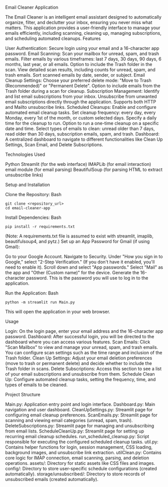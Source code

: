 Email Cleaner Application

The Email Cleaner is an intelligent email assistant designed to automatically organize, filter, and declutter your inbox, ensuring you never miss what matters. This application provides a user-friendly interface to manage your emails efficiently, including scanning, cleaning up, managing subscriptions, and scheduling automated cleanups.
Features

User Authentication: Secure login using your email and a 16-character app password.
Email Scanning:
    Scan your mailbox for unread, spam, and trash emails.
    Filter emails by various timeframes: last 7 days, 30 days, 90 days, 6 months, last year, or all emails.
    Option to include the Trash folder in the scan.
    View detailed scan results, including counts for unread, spam, and trash emails.
    Sort scanned emails by date, sender, or subject.
Email Cleanup Settings:
    Choose your preferred delete mode: "Move to Trash (Recommended)" or "Permanent Delete".
    Option to include emails from the Trash folder during a scan for cleanup.
Subscription Management:
    Identify and list email subscriptions from your inbox.
    Unsubscribe from unwanted email subscriptions directly through the application. Supports both HTTP and Mailto unsubscribe links.
Scheduled Cleanups:
    Enable and configure automated email cleanup tasks.
    Set cleanup frequency: every day, every Monday, every 1st of the month, or custom selected days.
    Specify a daily time for the cleanup to run.
    Option to run a one-time cleanup on a specific date and time.
    Select types of emails to clean: unread older than 7 days, read older than 30 days, subscription emails, spam, and trash.
Dashboard: A centralized dashboard to navigate to different functionalities like Clean Up Settings, Scan Email, and Delete Subscriptions.

Technologies Used

Python
Streamlit (for the web interface)
IMAPLib (for email interaction)
email module (for email parsing)
BeautifulSoup (for parsing HTML to extract unsubscribe links)

Setup and Installation

Clone the Repository:
    Bash

    git clone <repository_url>
    cd email-cleaner-app

Install Dependencies:
Bash

    pip install -r requirements.txt

(Note: A requirements.txt file is assumed to exist with streamlit, imaplib, beautifulsoup4, and pytz.)
Set up an App Password for Gmail (if using Gmail):

Go to your Google Account.
Navigate to Security.
Under "How you sign in to Google," select "2-Step Verification." (If you don't have it enabled, you'll need to enable it).
Scroll down and select "App passwords."
Select "Mail" as the app and "Other (Custom name)" for the device.
Generate the 16-character password. This is the password you will use to log in to the application.

Run the Application:
Bash

    python -m streamlit run Main.py

This will open the application in your web browser.

Usage

Login: On the login page, enter your email address and the 16-character app password.
Dashboard: After successful login, you will be directed to the dashboard where you can access various features.
Scan Emails: Click "Scan Mailbox" to view and manage your unread, spam, and trash emails. You can configure scan settings such as the time range and inclusion of the Trash folder.
Clean Up Settings: Adjust your email deletion preferences (move to trash or permanent delete) and decide whether to include the Trash folder in scans.
Delete Subscriptions: Access this section to see a list of your email subscriptions and unsubscribe from them.
Schedule Clean Up: Configure automated cleanup tasks, setting the frequency, time, and types of emails to be cleaned.

Project Structure

Main.py: Application entry point and login interface.
Dashboard.py: Main navigation and user dashboard.
CleanUpSettings.py: Streamlit page for configuring email cleanup preferences.
ScanEmails.py: Streamlit page for scanning and viewing email categories (unread, spam, trash).
DeleteSubscriptions.py: Streamlit page for managing and unsubscribing from email lists.
ScheduleCleanUp.py: Streamlit page for setting up recurring email cleanup schedules.
run_scheduled_cleanup.py: Script responsible for executing the configured scheduled cleanup tasks.
util.py: Contains helper functions for login, session management, CSS loading, background images, and unsubscribe link extraction.
utilClean.py: Contains core logic for IMAP connection, email scanning, parsing, and deletion operations.
assets/: Directory for static assets like CSS files and images.
config/: Directory to store user-specific schedule configurations (created automatically).
storage/unsubscribed/: Directory to store records of unsubscribed emails (created automatically).
